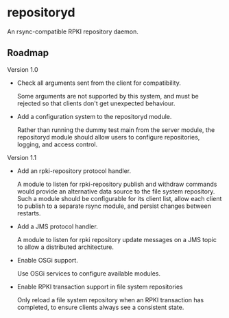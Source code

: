 repositoryd
===========

An rsync-compatible RPKI repository daemon.

Roadmap
-------

Version 1.0

+ Check all arguments sent from the client for compatibility.

  Some arguments are not supported by this system, and must be rejected so that clients don't get unexpected behaviour.

+ Add a configuration system to the repositoryd module.

  Rather than running the dummy test main from the server module, the repositoryd module should allow users to
  configure repositories, logging, and access control.

Version 1.1

+ Add an rpki-repository protocol handler.

  A module to listen for rpki-repository publish and withdraw commands would provide an alternative data source to
  the file system repository.  Such a module should be configurable for its client list, allow each client to publish
  to a separate rsync module, and persist changes between restarts.

+ Add a JMS protocol handler.

  A module to listen for rpki repository update messages on a JMS topic to allow a distributed architecture.

+ Enable OSGi support.

  Use OSGi services to configure available modules.

+ Enable RPKI transaction support in file system repositories

  Only reload a file system repository when an RPKI transaction has completed, to ensure clients always see a
  consistent state.
